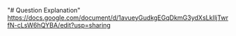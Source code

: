 "# Question Explanation" 
https://docs.google.com/document/d/1avueyGudkgEGqDkmG3ydXsLkIljTwrfN-cLsW6hQYBA/edit?usp=sharing
